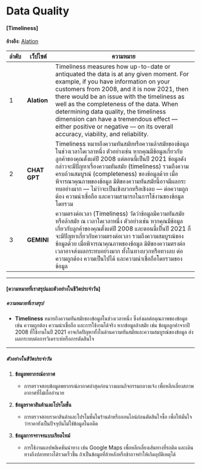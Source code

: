 # Data Quality  
#### [Timeliness]  

**อ้างอิง:** [Alation](https://www.alation.com/blog/what-is-data-quality-why-is-it-important/)  

| **ลำดับ** | **เว็ปไซต์** | **ความหมาย** | 
| --------- | ------------- | --------------------------------------------------------------------------------------------------------------------------------------------------------------------------------------------------------------------------------------------------------------------------------------------------------------------------------------------------------------------- |  
| 1 | **Alation** | Timeliness measures how up-to-date or antiquated the data is at any given moment. For example, if you have information on your customers from 2008, and it is now 2021, then there would be an issue with the timeliness as well as the completeness of the data. When determining data quality, the timeliness dimension can have a tremendous effect — either positive or negative — on its overall accuracy, viability, and reliability. |  
| 2 | **CHAT GPT** | Timeliness หมายถึงความทันสมัยหรือความล้าสมัยของข้อมูลในช่วงเวลาใดเวลาหนึ่ง ตัวอย่างเช่น หากคุณมีข้อมูลเกี่ยวกับลูกค้าของคุณตั้งแต่ปี 2008 แต่ตอนนี้เป็นปี 2021 ข้อมูลดังกล่าวจะมีปัญหาเรื่องความทันสมัย (timeliness) รวมถึงความครบถ้วนสมบูรณ์ (completeness) ของข้อมูลด้วย เมื่อพิจารณาคุณภาพของข้อมูล มิติของความทันสมัยนี้อาจมีผลกระทบอย่างมาก — ไม่ว่าจะเป็นเชิงบวกหรือเชิงลบ — ต่อความถูกต้อง ความน่าเชื่อถือ และความสามารถในการใช้งานของข้อมูลโดยรวม |  
| 3 | **GEMINI** | ความตรงต่อเวลา (Timeliness) วัดว่าข้อมูลมีความทันสมัยหรือล้าสมัย ณ เวลาใดเวลาหนึ่ง ตัวอย่างเช่น หากคุณมีข้อมูลเกี่ยวกับลูกค้าของคุณตั้งแต่ปี 2008 และตอนนี้เป็นปี 2021 ก็จะมีปัญหาเกี่ยวกับความตรงต่อเวลา รวมถึงความสมบูรณ์ของข้อมูลด้วย เมื่อพิจารณาคุณภาพของข้อมูล มิติของความตรงต่อเวลาอาจส่งผลกระทบอย่างมาก ทั้งในทางบวกหรือทางลบ ต่อความถูกต้อง ความเป็นไปได้ และความน่าเชื่อถือโดยรวมของข้อมูล |  

---

#### **[ความหมายที่เราสรุปและตัวอย่างในชีวิตประจำวัน]**  

##### **ความหมายที่เราสรุป**  
- **Timeliness** หมายถึงความทันสมัยของข้อมูลในช่วงเวลาหนึ่ง ซึ่งส่งผลต่อคุณภาพของข้อมูล เช่น ความถูกต้อง ความน่าเชื่อถือ และการใช้งานได้จริง หากข้อมูลล้าสมัย เช่น ข้อมูลลูกค้าจากปี 2008 ที่ใช้งานในปี 2021 อาจเกิดปัญหาทั้งในด้านความทันสมัยและความสมบูรณ์ของข้อมูล ส่งผลกระทบต่อการวิเคราะห์หรือการตัดสินใจ  

---

##### **ตัวอย่างในชีวิตประจำวัน**  

1. **ข้อมูลพยากรณ์อากาศ**  
   - การตรวจสอบข้อมูลพยากรณ์อากาศล่าสุดก่อนวางแผนกิจกรรมกลางแจ้ง เพื่อหลีกเลี่ยงสภาพอากาศที่ไม่เอื้ออำนวย  

2. **ข้อมูลราคาสินค้าและโปรโมชั่น**  
   - การตรวจสอบราคาสินค้าและโปรโมชั่นในร้านค้าหรือออนไลน์ก่อนตัดสินใจซื้อ เพื่อให้มั่นใจว่าราคายังเป็นปัจจุบันไม่ใช่ข้อมูลในอดีต  

3. **ข้อมูลการจราจรแบบเรียลไทม์**  
   - การใช้งานแอปพลิเคชันนำทาง เช่น Google Maps เพื่อหลีกเลี่ยงเส้นทางที่รถติด และเดินทางถึงปลายทางได้รวดเร็วขึ้น ถ้าเป็นข้อมูลที่ล้าหลังหรือช้าอาจทำให้เกิดอุบัติเหตุได้  

---  